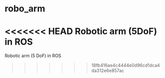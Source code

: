 # robo_arm
<<<<<<< HEAD
Robotic arm (5DoF) in ROS
=======
Robotic arm (5 DoF) in ROS
>>>>>>> 18fb416ae4c4444e0d96cd1dca4da312e6e857ac
